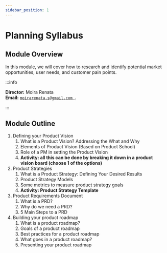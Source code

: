 ```yaml
---
sidebar_position: 1
---
```


# Planning Syllabus

## Module Overview

In this module, we will cover how to research and identify potential market opportunities, user needs, and customer pain points.

:::info

**Director:** Moira Renata   
**Email:** [`moirarenata.s@gmail.com `](moirarenata.s@gmail.com ).

:::

## Module Outline
1.  Defining your Product Vision
    1. What is a Product Vision? Addressing the What and Why
    2. Elements of Product Vision (Based on Product School)
    3. Role of a PM in setting the Product Vision
    4. **Activity: all this can be done by breaking it down in a product vision board (choose 1 of the options)**
2. Product Strategies
    1. What is a Product Strategy: Defining Your Desired Results
    2. Product Strategy Models
    3. Some metrics to measure product strategy goals
    4. **Activity: Product Strategy Template**
3. Product Requirements Document
    1. What is a PRD?
    2. Why do we need a PRD?
    3. 5 Main Steps to a PRD
4. Building your product roadmap
    1. What is a product roadmap?
    2. Goals of a product roadmap
    3. Best practices for a product roadmap
    4. What goes in a product roadmap?
    5. Presenting your product roadmap